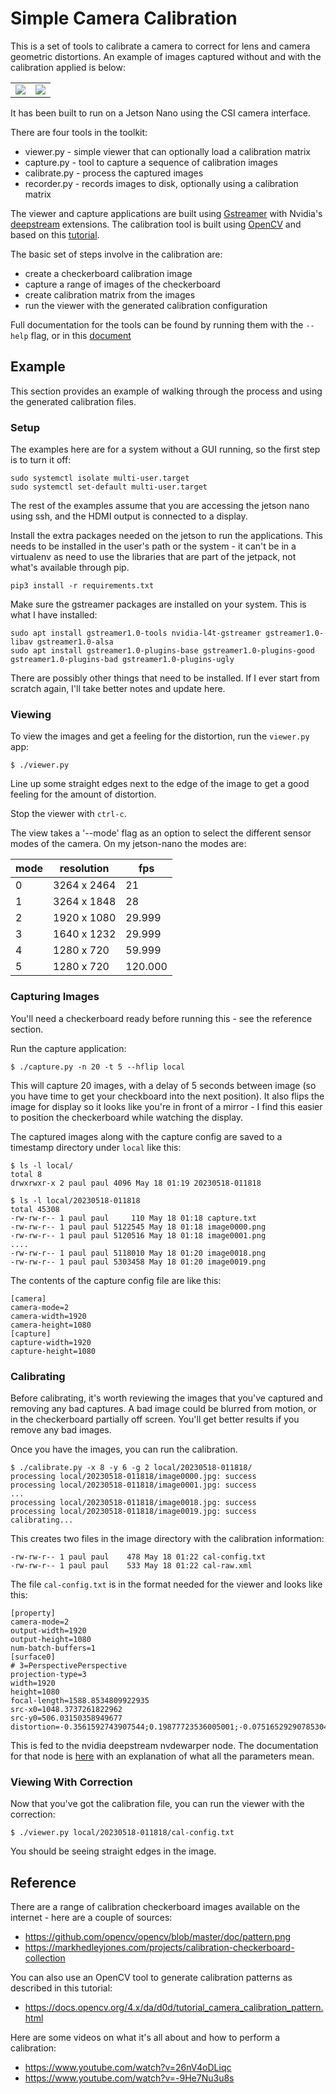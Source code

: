 # Simple Camera Calibration

This is a set of tools to calibrate a camera to correct for lens and camera geometric distortions. 
An example of images captured without and with the calibration applied is below:

<table>
    <tr>
        <td><img src="docs/img-nocal.png"></td>
        <td><img src="docs/img-cal.png"></td>
    </tr>
</table>

It has been built to run on a Jetson Nano using the CSI camera interface.

There are four tools in the toolkit:

* viewer.py - simple viewer that can optionally load a calibration matrix
* capture.py - tool to capture a sequence of calibration images
* calibrate.py - process the captured images 
* recorder.py - records images to disk, optionally using a calibration matrix

The viewer and capture applications are built using 
[Gstreamer](https://gstreamer.freedesktop.org/documentation/tutorials/index.html?gi-language=python) 
with Nvidia's [deepstream](https://docs.nvidia.com/metropolis/deepstream/dev-guide/text/DS_Overview.html) 
extensions. The calibration tool is built using [OpenCV](https://opencv.org/) and based on this 
[tutorial](https://docs.opencv.org/4.6.0/dc/dbb/tutorial_py_calibration.html).

The basic set of steps involve in the calibration are:

* create a checkerboard calibration image
* capture a range of images of the checkerboard
* create calibration matrix from the images
* run the viewer with the generated calibration configuration

Full documentation for the tools can be found by running them with the `--help` flag, or in this
[document](docs/tools.md)

## Example

This section provides an example of walking through the process and using the generated calibration
files. 

### Setup

The examples here are for a system without a GUI running, so the first step is to turn it off:

    sudo systemctl isolate multi-user.target
    sudo systemctl set-default multi-user.target

The rest of the examples assume that you are accessing the jetson nano using ssh, and the HDMI
output is connected to a display.

Install the extra packages needed on the jetson to run the applications. This needs to be installed
in the user's path or the system - it can't be in a virtualenv as need to use the libraries that
are part of the jetpack, not what's available through pip.

    pip3 install -r requirements.txt

Make sure the gstreamer packages are installed on your system. This is what I have installed:

    sudo apt install gstreamer1.0-tools nvidia-l4t-gstreamer gstreamer1.0-libav gstreamer1.0-alsa
    sudo apt install gstreamer1.0-plugins-base gstreamer1.0-plugins-good gstreamer1.0-plugins-bad gstreamer1.0-plugins-ugly

There are possibly other things that need to be installed. If I ever start from scratch again, I'll take
better notes and update here.

### Viewing

To view the images and get a feeling for the distortion, run the `viewer.py` app:

    $ ./viewer.py

Line up some straight edges next to the edge of the image to get a good feeling for the amount
of distortion.

Stop the viewer with `ctrl-c`.

The view takes a '--mode' flag as an option to select the different sensor modes of the camera. On my jetson-nano
the modes are:

| mode | resolution  | fps     | 
| ---- | ----------- | ------- |
| 0    | 3264 x 2464 |  21     |
| 1    | 3264 x 1848 |  28     |
| 2    | 1920 x 1080 |  29.999 |
| 3    | 1640 x 1232 |  29.999 |
| 4    | 1280 x 720  |  59.999 |
| 5    | 1280 x 720  | 120.000 |


### Capturing Images

You'll need a checkerboard ready before running this - see the reference section.

Run the capture application:

    $ ./capture.py -n 20 -t 5 --hflip local

This will capture 20 images, with a delay of 5 seconds between image (so you have time to get your 
checkboard into the next position). It also flips the image for display so it looks like you're in
front of a mirror - I find this easier to position the checkerboard while watching the display.

The captured images along with the capture config are saved to a timestamp directory under `local`
like this:

    $ ls -l local/
    total 8
    drwxrwxr-x 2 paul paul 4096 May 18 01:19 20230518-011818

    $ ls -l local/20230518-011818
    total 45308
    -rw-rw-r-- 1 paul paul     110 May 18 01:18 capture.txt
    -rw-rw-r-- 1 paul paul 5122545 May 18 01:18 image0000.png
    -rw-rw-r-- 1 paul paul 5120516 May 18 01:18 image0001.png
    ....
    -rw-rw-r-- 1 paul paul 5118010 May 18 01:20 image0018.png
    -rw-rw-r-- 1 paul paul 5303458 May 18 01:20 image0019.png

The contents of the capture config file are like this:

    [camera]
    camera-mode=2
    camera-width=1920
    camera-height=1080
    [capture]
    capture-width=1920
    capture-height=1080


### Calibrating

Before calibrating, it's worth reviewing the images that you've captured and removing any bad captures.
A bad image could be blurred from motion, or in the checkerboard partially off screen. You'll get better 
results if you remove any bad images.

Once you have the images, you can run the calibration.

    $ ./calibrate.py -x 8 -y 6 -g 2 local/20230518-011818/
    processing local/20230518-011818/image0000.jpg: success
    processing local/20230518-011818/image0001.jpg: success
    ...
    processing local/20230518-011818/image0018.jpg: success
    processing local/20230518-011818/image0019.jpg: success
    calibrating...

This creates two files in the image directory with the calibration information:

    -rw-rw-r-- 1 paul paul    478 May 18 01:22 cal-config.txt
    -rw-rw-r-- 1 paul paul    533 May 18 01:22 cal-raw.xml

The file `cal-config.txt` is in the format needed for the viewer and looks like this:

    [property]
    camera-mode=2
    output-width=1920
    output-height=1080
    num-batch-buffers=1
    [surface0]
    # 3=PerspectivePerspective
    projection-type=3
    width=1920
    height=1080
    focal-length=1588.8534809922935
    src-x0=1048.3737261822962
    src-y0=506.03150358949677
    distortion=-0.3561592743907544;0.19877723536005001;-0.07516529290785304;-0.002437501887250334;-0.002127113862300699

This is fed to the nvidia deepstream nvdewarper node. The documentation for that node is 
[here](https://docs.nvidia.com/metropolis/deepstream/dev-guide/text/DS_plugin_gst-nvdewarper.html)
with an explanation of what all the parameters mean.

### Viewing With Correction

Now that you've got the calibration file, you can run the viewer with the correction:

    $ ./viewer.py local/20230518-011818/cal-config.txt

You should be seeing straight edges in the image.

## Reference

There are a range of calibration checkerboard images available on the internet - here are a couple
of sources:

* https://github.com/opencv/opencv/blob/master/doc/pattern.png
* https://markhedleyjones.com/projects/calibration-checkerboard-collection

You can also use an OpenCV tool to generate calibration patterns as described in this tutorial:

* https://docs.opencv.org/4.x/da/d0d/tutorial_camera_calibration_pattern.html

Here are some videos on what it's all about and how to perform a calibration:

* https://www.youtube.com/watch?v=26nV4oDLiqc
* https://www.youtube.com/watch?v=-9He7Nu3u8s


